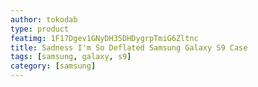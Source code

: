 ```yaml
---
author: tokodab
type: product
featimg: 1F17Dgev1GNyDH35DHDygrpTmiG6Zltnc
title: Sadness I'm So Deflated Samsung Galaxy S9 Case
tags: [samsung, galaxy, s9]
category: [samsung]
---
```

